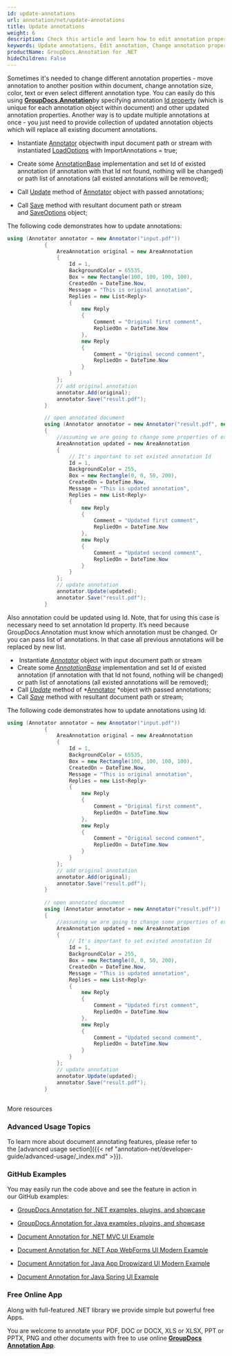 ```yaml
---
id: update-annotations
url: annotation/net/update-annotations
title: Update annotations
weight: 6
description: Check this article and learn how to edit annotation properties - change annotation position, size, appearance etc. when annotate documents using GroupDocs.Annotation for .NET.
keywords: Update annotations, Edit annotation, Change annotation properties
productName: GroupDocs.Annotation for .NET
hideChildren: False
---
```

Sometimes it's needed to change different annotation properties - move annotation to another position within document, change annotation size, color, text or even select different annotation type. You can easily do this using [**GroupDocs.Annotation**](https://products.groupdocs.com/annotation/net)by specifying annotation [Id property](https://apireference.groupdocs.com/annotation/net/groupdocs.annotation.models.annotationmodels/annotationbase/properties/id) (which is unique for each annotation object within document) and other updated annotation properties. Another way is to update multiple annotations at once - you just need to provide collection of updated annotation objects which will replace all existing document annotations.  

*   Instantiate [Annotator](https://apireference.groupdocs.com/net/annotation/groupdocs.annotation/annotator) objectwith input document path or stream with instantiated [LoadOptions](https://apireference.groupdocs.com/net/annotation/groupdocs.annotation.options/loadoptions) with ImportAnnotations = true;
    
*   Create some [AnnotationBase](https://apireference.groupdocs.com/net/annotation/groupdocs.annotation.models.annotationmodels/annotationbase) implementation and set Id of existed annotation (if annotation with that Id not found, nothing will be changed) or path list of annotations (all existed annotations will be removed);
    
*   Call [Update](https://apireference.groupdocs.com/net/annotation/groupdocs.annotation/annotator/methods/update/index) method of [Annotator](https://apireference.groupdocs.com/net/annotation/groupdocs.annotation/annotator) object with passed annotations;
    
*   Call [Save](https://apireference.groupdocs.com/net/annotation/groupdocs.annotation/annotator/methods/save/index) method with resultant document path or stream and [SaveOptions](https://apireference.groupdocs.com/net/annotation/groupdocs.annotation.options/saveoptions) object;
    

The following code demonstrates how to update annotations:

```csharp
using (Annotator annotator = new Annotator("input.pdf"))
            {
                AreaAnnotation original = new AreaAnnotation
                {
                    Id = 1,
                    BackgroundColor = 65535,
                    Box = new Rectangle(100, 100, 100, 100),
                    CreatedOn = DateTime.Now,
                    Message = "This is original annotation",
                    Replies = new List<Reply>
                    {
                        new Reply
                        {
                            Comment = "Original first comment",
                            RepliedOn = DateTime.Now
                        },
                        new Reply
                        {
                            Comment = "Original second comment",
                            RepliedOn = DateTime.Now
                        }
                    }
                };
                // add original annotation
                annotator.Add(original);
                annotator.Save("result.pdf");
            }

            // open annotated document
            using (Annotator annotator = new Annotator("result.pdf", new LoadOptions { ImportAnnotations = true }))
            {
                //assuming we are going to change some properties of existing annotation
                AreaAnnotation updated = new AreaAnnotation
                {
                    // It's important to set existed annotation Id
                    Id = 1,
                    BackgroundColor = 255,
                    Box = new Rectangle(0, 0, 50, 200),
                    CreatedOn = DateTime.Now,
                    Message = "This is updated annotation",
                    Replies = new List<Reply>
                    {
                        new Reply
                        {
                            Comment = "Updated first comment",
                            RepliedOn = DateTime.Now
                        },
                        new Reply
                        {
                            Comment = "Updated second comment",
                            RepliedOn = DateTime.Now
                        }
                    }
                };
                // update annotation
                annotator.Update(updated);
                annotator.Save("result.pdf");
            }
```

Also annotation could be updated using Id. Note, that for using this case is necessary need to set annotation Id property. It’s need because GroupDocs.Annotation must know which annotation must be changed. Or you can pass list of annotations. In that case all previous annotations will be replaced by new list.

*    Instantiate *[Annotator](https://apireference.groupdocs.com/net/annotation/groupdocs.annotation/annotator)* object with input document path or stream
*   Create some *[AnnotationBase](https://apireference.groupdocs.com/net/annotation/groupdocs.annotation.models.annotationmodels/annotationbase)* implementation and set Id of existed annotation (if annotation with that Id not found, nothing will be changed) or path list of annotations (all existed annotations will be removed);
*   Call *[Update](https://apireference.groupdocs.com/net/annotation/groupdocs.annotation/annotator/methods/update/index)* method of *[Annotator](https://apireference.groupdocs.com/net/annotation/groupdocs.annotation/annotator) *object with passed annotations;
*   Call *[Save](https://apireference.groupdocs.com/net/annotation/groupdocs.annotation/annotator/methods/save/index)* method with resultant document path or stream;

The following code demonstrates how to update annotations using Id:

```csharp
using (Annotator annotator = new Annotator("input.pdf"))
            {
                AreaAnnotation original = new AreaAnnotation
                {
                    Id = 1,
                    BackgroundColor = 65535,
                    Box = new Rectangle(100, 100, 100, 100),
                    CreatedOn = DateTime.Now,
                    Message = "This is original annotation",
                    Replies = new List<Reply>
                    {
                        new Reply
                        {
                            Comment = "Original first comment",
                            RepliedOn = DateTime.Now
                        },
                        new Reply
                        {
                            Comment = "Original second comment",
                            RepliedOn = DateTime.Now
                        }
                    }
                };
                // add original annotation
                annotator.Add(original);
                annotator.Save("result.pdf");
            }
 
            // open annotated document
            using (Annotator annotator = new Annotator("result.pdf"))
            {
                //assuming we are going to change some properties of existing annotation
                AreaAnnotation updated = new AreaAnnotation
                {
                    // It's important to set existed annotation Id
                    Id = 1,
                    BackgroundColor = 255,
                    Box = new Rectangle(0, 0, 50, 200),
                    CreatedOn = DateTime.Now,
                    Message = "This is updated annotation",
                    Replies = new List<Reply>
                    {
                        new Reply
                        {
                            Comment = "Updated first comment",
                            RepliedOn = DateTime.Now
                        },
                        new Reply
                        {
                            Comment = "Updated second comment",
                            RepliedOn = DateTime.Now
                        }
                    }
                };
                // update annotation
                annotator.Update(updated);
                annotator.Save("result.pdf");
            }
```

##   
More resources

### Advanced Usage Topics

To learn more about document annotating features, please refer to the [advanced usage section]({{< ref "annotation-net/developer-guide/advanced-usage/_index.md" >}}).

### GitHub Examples

You may easily run the code above and see the feature in action in our GitHub examples:

*   [GroupDocs.Annotation for .NET examples, plugins, and showcase](https://github.com/groupdocs-annotation/GroupDocs.Annotation-for-.NET)
    
*   [GroupDocs.Annotation for Java examples, plugins, and showcase](https://github.com/groupdocs-annotation/GroupDocs.Annotation-for-Java)
    
*   [Document Annotation for .NET MVC UI Example](https://github.com/groupdocs-annotation/GroupDocs.Annotation-for-.NET-MVC) 
    
*   [Document Annotation for .NET App WebForms UI Modern Example](https://github.com/groupdocs-annotation/GroupDocs.Annotation-for-.NET-WebForms)
    
*   [Document Annotation for Java App Dropwizard UI Modern Example](https://github.com/groupdocs-annotation/GroupDocs.Annotation-for-Java-Dropwizard)
    
*   [Document Annotation for Java Spring UI Example](https://github.com/groupdocs-annotation/GroupDocs.Annotation-for-Java-Spring)
    

### Free Online App

Along with full-featured .NET library we provide simple but powerful free Apps.

You are welcome to annotate your PDF, DOC or DOCX, XLS or XLSX, PPT or PPTX, PNG and other documents with free to use online **[GroupDocs Annotation App](https://products.groupdocs.app/annotation)**.
